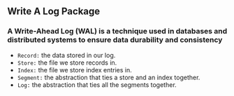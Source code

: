 ## Write A Log Package

### A Write-Ahead Log (WAL) is a technique used in databases and distributed systems to ensure data durability and consistency

- `Record:` the data stored in our log.
- `Store:` the file we store records in.
- `Index:` the file we store index entries in.
- `Segment:` the abstraction that ties a store and an index together.
- `Log:` the abstraction that ties all the segments together.